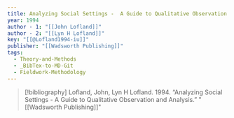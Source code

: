 ```yaml
---
title: Analyzing Social Settings -  A Guide to Qualitative Observation and Analysis
year: 1994
author - 1: "[[John Lofland]]"
author - 2: "[[Lyn H Lofland]]"
key: "[[@Lofland1994-iu]]"
publisher: "[[Wadsworth Publishing]]"
tags:
  - Theory-and-Methods
  - _BibTex-to-MD-Git
  - Fieldwork-Methodology
---
```


> [!bibliography]
> Lofland, John, Lyn H Lofland. 1994. “Analyzing Social Settings -  A Guide to Qualitative Observation and Analysis.” "[[Wadsworth Publishing]]"